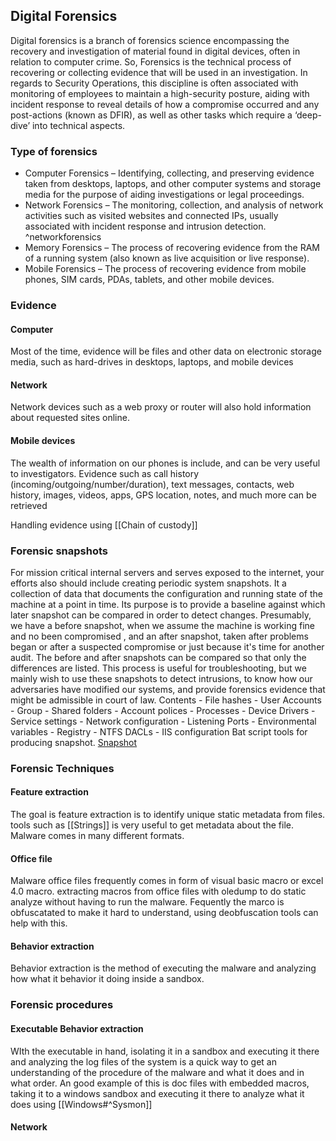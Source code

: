 ## Digital Forensics
Digital forensics is a branch of forensics science encompassing the recovery and investigation of material found in digital devices, often in relation to computer crime. So, Forensics is the technical process of recovering or collecting evidence that will be used in an investigation. In regards to Security Operations, this discipline is often associated with monitoring of employees to maintain a high-security posture, aiding with incident response to reveal details of how a compromise occurred and any post-actions (known as DFIR), as well as other tasks which require a ‘deep-dive’ into technical aspects.

### Type of forensics 
-	Computer Forensics – Identifying, collecting, and preserving evidence taken from desktops, laptops, and other computer systems and storage media for the purpose of aiding investigations or legal proceedings.
-	Network Forensics – The monitoring, collection, and analysis of network activities such as visited websites and connected IPs, usually associated with incident response and intrusion detection. ^networkforensics
-	Memory Forensics – The process of recovering evidence from the RAM of a running system (also known as live acquisition or live response).
-	Mobile Forensics – The process of recovering evidence from mobile phones, SIM cards, PDAs, tablets, and other mobile devices.
	
	
### Evidence
#### Computer 
Most of the time, evidence will be files and other data on electronic storage media, such as hard-drives in desktops, laptops, and mobile devices

#### Network
Network devices such as a web proxy or router will also hold information about requested sites online.
 
#### Mobile devices
 The wealth of information on our phones is include, and can be very useful to investigators. Evidence such as call history (incoming/outgoing/number/duration), text messages, contacts, web history, images, videos, apps, GPS location, notes, and much more can be retrieved
		 
		 
Handling evidence using [[Chain of custody]]
	 	
		
### Forensic snapshots 
For mission critical internal servers and serves exposed to the internet, your efforts also should include creating periodic system snapshots. It a collection of data that documents the configuration and running state of the machine at a point in time. Its purpose is to provide a baseline against which later snapshot can be compared in order to detect changes. Presumably, we have a before snapshot, when we assume the machine is working fine and no been compromised , and an after snapshot, taken after problems began or after a suspected compromise or just because it's time for another audit. The before and after snapshots can be compared so that only the differences are listed. This process is useful for troubleshooting, but we mainly wish to use these snapshots to detect intrusions, to know how our adversaries have modified our systems, and provide forensics evidence that might be admissible in court of law.
Contents
	-	File hashes 
	-	User Accounts
	-	Group
	-	Shared folders
	-	Account polices
	-	Processes
	-	Device Drivers
	-	Service settings
	-	Network configuration
	-	Listening Ports 
	-	Environmental variables
	-	Registry
	-	NTFS DACLs
	-	IIS configuration 
Bat script tools for producing snapshot. 
[Snapshot](https://gist.github.com/MSAdministrator/502f13e34b689fc9621e5df05afd8341)	
	
### Forensic Techniques 	
#### Feature extraction 
The goal is feature extraction is to identify unique static metadata from files. 
tools such as [[Strings]] is very useful to get metadata about the file. 
Malware comes in many different formats. 

#### Office file
Malware office files frequently comes in form of visual basic macro or excel 4.0 macro. extracting macros from office files with oledump to do static analyze without having to run the malware. Fequently the marco is obfuscatated to make it hard to understand, using deobfuscation tools can help with this. 


#### Behavior extraction 
Behavior extraction is the method of executing the malware and analyzing how what it behavior it doing inside a sandbox. 


### Forensic procedures 
#### Executable Behavior extraction 
WIth the executable in hand, isolating it in a sandbox and executing it there and analyzing the log files of the system is a quick way to get an understanding of the procedure of the malware and what it does and in what order. 
An good example of this is doc files with embedded macros, taking it to a windows sandbox and executing it there to analyze what it does using [[Windows#^Sysmon]]

#### Network 
